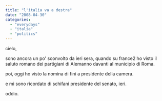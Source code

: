 ```yaml
---
title: "l'italia va a destra"
date: "2008-04-30"
categories: 
  - "everydays"
  - "italia"
  - "politics"
---
```


cielo,

sono ancora un po' sconvolto da ieri sera, quando su france2 ho visto il saluto romano dei partigiani di Alemanno davanti al municipio di Roma.

poi, oggi ho visto la nomina di fini a presidente della camera.

e mi sono ricordato di schifani presidente del senato, ieri.

oddio.
